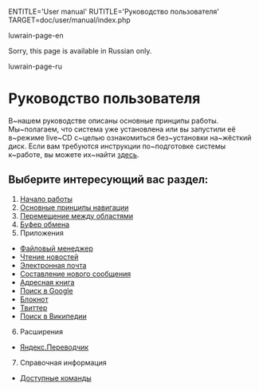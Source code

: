 
ENTITLE='User manual'
RUTITLE='Руководство пользователя'
TARGET=doc/user/manual/index.php

luwrain-page-en

Sorry, this page is available in Russian only.

luwrain-page-ru

# Руководство пользователя

В~нашем руководстве описаны основные принципы работы.
Мы~полагаем, что система уже установлена
или вы запустили её в~режиме live~CD с~целью ознакомиться без~установки на~жёсткий диск.
Если вам требуются инструкции по~подготовке системы к~работе, вы можете их~найти [здесь](local:/doc/user/installation/).

## Выберите интересующий вас раздел:

1. [Начало работы](local:startwork/)
2. [Основные принципы навигации](local:fundamentals/)
3. [Перемещение между областями](local:switching/)
4. [Буфер обмена](local:clipboard/)
5. Приложения
 * [Файловый менеджер](local:app/commander/)
 * [Чтение новостей](local:app/news/)
 * [Электронная почта](local:app/mail/)
 * [Составление нового сообщения](local:app/message/)
 * [Адресная книга](local:app/contacts/)
 * [Поиск в Google](local:app/googlesearch/)
 * [Блокнот](local:app/notepad/)
 * [Твиттер](local:app/twitter/)
 * [Поиск в Википедии](local:app/wiki/)
6. Расширения
 * [Яндекс.Переводчик](local:ext/yatran/)
7. Справочная информация
 * [Доступные команды](local:commands/)
